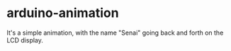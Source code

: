 # arduino-animation

It's a simple animation, with the name "Senai" going back and forth on the LCD display.
